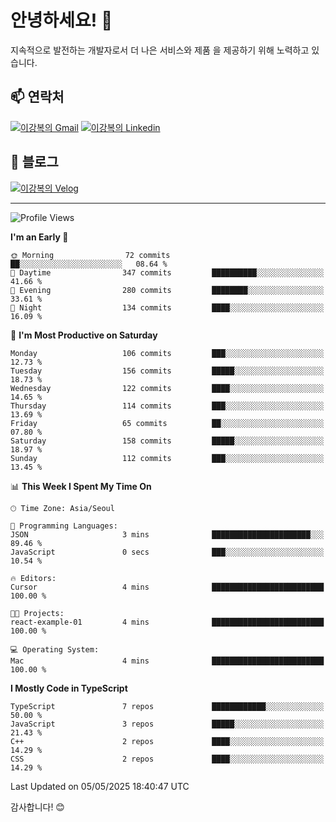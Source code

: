 # 안녕하세요! 👋

지속적으로 발전하는 개발자로서 더 나은 서비스와 제품
을 제공하기 위해 노력하고 있습니다.

## 📫 연락처
[![이강복의 Gmail](https://img.shields.io/badge/Gmail-D14836?style=for-the-badge&logo=gmail&logoColor=white)](mailto:pmmm114@gmail.com)
[![이강복의 Linkedin](https://img.shields.io/badge/LinkedIn-0077B5?style=for-the-badge&logo=linkedin&logoColor=white)](https://www.linkedin.com/in/lkb0297)

## 📝 블로그
[![이강복의 Velog](https://img.shields.io/badge/Velog-ffffff?style=for-the-badge&logo=velog)](https://velog.io/@pmmm114/posts)

---
<!--START_SECTION:waka-->
![Profile Views](http://img.shields.io/badge/Profile%20Views-1-blue)

**I'm an Early 🐤** 

```text
🌞 Morning                72 commits          ██░░░░░░░░░░░░░░░░░░░░░░░   08.64 % 
🌆 Daytime                347 commits         ██████████░░░░░░░░░░░░░░░   41.66 % 
🌃 Evening                280 commits         ████████░░░░░░░░░░░░░░░░░   33.61 % 
🌙 Night                  134 commits         ████░░░░░░░░░░░░░░░░░░░░░   16.09 % 
```
📅 **I'm Most Productive on Saturday** 

```text
Monday                   106 commits         ███░░░░░░░░░░░░░░░░░░░░░░   12.73 % 
Tuesday                  156 commits         █████░░░░░░░░░░░░░░░░░░░░   18.73 % 
Wednesday                122 commits         ████░░░░░░░░░░░░░░░░░░░░░   14.65 % 
Thursday                 114 commits         ███░░░░░░░░░░░░░░░░░░░░░░   13.69 % 
Friday                   65 commits          ██░░░░░░░░░░░░░░░░░░░░░░░   07.80 % 
Saturday                 158 commits         █████░░░░░░░░░░░░░░░░░░░░   18.97 % 
Sunday                   112 commits         ███░░░░░░░░░░░░░░░░░░░░░░   13.45 % 
```


📊 **This Week I Spent My Time On** 

```text
🕑︎ Time Zone: Asia/Seoul

💬 Programming Languages: 
JSON                     3 mins              ██████████████████████░░░   89.46 % 
JavaScript               0 secs              ███░░░░░░░░░░░░░░░░░░░░░░   10.54 % 

🔥 Editors: 
Cursor                   4 mins              █████████████████████████   100.00 % 

🐱‍💻 Projects: 
react-example-01         4 mins              █████████████████████████   100.00 % 

💻 Operating System: 
Mac                      4 mins              █████████████████████████   100.00 % 
```

**I Mostly Code in TypeScript** 

```text
TypeScript               7 repos             ████████████░░░░░░░░░░░░░   50.00 % 
JavaScript               3 repos             █████░░░░░░░░░░░░░░░░░░░░   21.43 % 
C++                      2 repos             ████░░░░░░░░░░░░░░░░░░░░░   14.29 % 
CSS                      2 repos             ████░░░░░░░░░░░░░░░░░░░░░   14.29 % 
```




 Last Updated on 05/05/2025 18:40:47 UTC
<!--END_SECTION:waka-->

감사합니다! 😊
